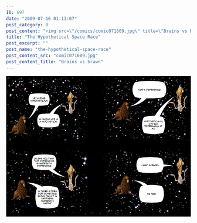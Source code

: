 ```yaml
---
ID: 697
date: "2009-07-16 01:13:07"
post_category: 0
post_content: "<img src=\"/comics/comic071609.jpg\" title=\"Brains vs brawn\" />"
title: "The Hypothetical Space Race"
post_excerpt: ""
post_name: "the-hypothetical-space-race"
post_content_src: "comic071609.jpg"
post_content_title: "Brains vs brawn"
---
```



[![Brains vs brawn](/comics-hi-res/comic071609.jpg)](/comics-hi-res/comic071609.jpg)
